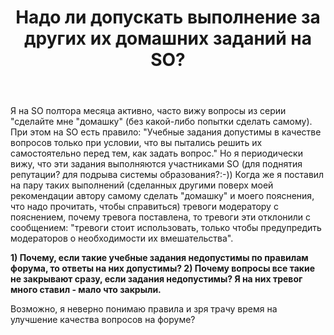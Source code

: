 ﻿---
title: "Надо ли допускать выполнение за других их домашних заданий на SO?"
se.owner.user_id: 489515
se.owner.display_name: "Сергей"
se.owner.link: "https://ru.meta.stackoverflow.com/users/489515/%d0%a1%d0%b5%d1%80%d0%b3%d0%b5%d0%b9"
se.link: "https://ru.meta.stackoverflow.com/questions/11995/%d0%9d%d0%b0%d0%b4%d0%be-%d0%bb%d0%b8-%d0%b4%d0%be%d0%bf%d1%83%d1%81%d0%ba%d0%b0%d1%82%d1%8c-%d0%b2%d1%8b%d0%bf%d0%be%d0%bb%d0%bd%d0%b5%d0%bd%d0%b8%d0%b5-%d0%b7%d0%b0-%d0%b4%d1%80%d1%83%d0%b3%d0%b8%d1%85-%d0%b8%d1%85-%d0%b4%d0%be%d0%bc%d0%b0%d1%88%d0%bd%d0%b8%d1%85-%d0%b7%d0%b0%d0%b4%d0%b0%d0%bd%d0%b8%d0%b9-%d0%bd%d0%b0-so"
se.question_id: 11995
se.post_type: question
---
<p>Я на SO полтора месяца активно, часто вижу вопросы из серии &quot;сделайте мне &quot;домашку&quot; (без какой-либо попытки сделать самому).
При этом на SO есть правило: &quot;Учебные задания допустимы в качестве вопросов только при условии, что вы пытались решить их самостоятельно перед тем, как задать вопрос.&quot;
Но я периодически вижу, что эти задания выполняются участниками SO (для поднятия репутации? для подрыва системы образования?:-))
Когда же я поставил  на пару таких выполнений (сделанных другими поверх моей рекомендации автору самому сделать &quot;домашку&quot; и моего пояснения, что надо прочитать, чтобы справиться) тревоги модератору с пояснением, почему тревога поставлена, то тревоги эти отклонили с сообщением: &quot;тревоги стоит использовать, только чтобы предупредить модераторов о необходимости их вмешательства&quot;.</p>
<p><strong>1) Почему, если такие учебные задания недопустимы по правилам форума, то ответы на них допустимы?
2) Почему вопросы все такие не закрывают сразу, если задания недопустимы? Я на них тревог много ставил - мало что закрыли.</strong></p>
<p>Возможно, я неверно понимаю правила и зря трачу время на улучшение качества вопросов на форуме?</p>
